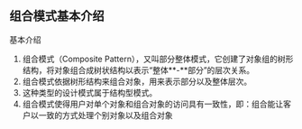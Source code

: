 ## 组合模式基本介绍

基本介绍

1.  组合模式（Composite Pattern），又叫部分整体模式，它创建了对象组的树形结构，将对象组合成树状结构以表示“整体**-**部分”的层次关系。
2.  组合模式依据树形结构来组合对象，用来表示部分以及整体层次。
3.  这种类型的设计模式属于结构型模式。
4.  组合模式使得用户对单个对象和组合对象的访问具有一致性，即：组合能让客户以一致的方式处理个别对象以及组合对象